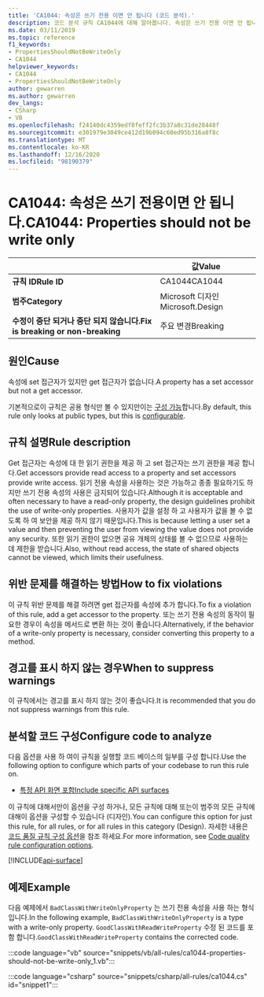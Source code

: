 ```yaml
---
title: 'CA1044: 속성은 쓰기 전용 이면 안 됩니다 (코드 분석).'
description: 코드 분석 규칙 CA1044에 대해 알아봅니다. 속성은 쓰기 전용 이면 안 됩니다.
ms.date: 03/11/2019
ms.topic: reference
f1_keywords:
- PropertiesShouldNotBeWriteOnly
- CA1044
helpviewer_keywords:
- CA1044
- PropertiesShouldNotBeWriteOnly
author: gewarren
ms.author: gewarren
dev_langs:
- CSharp
- VB
ms.openlocfilehash: f24140dc4359edf8feff2fc3b37a8c31de28448f
ms.sourcegitcommit: e301979e3049ce412d19b094c60ed95b316a8f8c
ms.translationtype: MT
ms.contentlocale: ko-KR
ms.lasthandoff: 12/16/2020
ms.locfileid: "98190379"
---
```

# <a name="ca1044-properties-should-not-be-write-only"></a><span data-ttu-id="9f063-103">CA1044: 속성은 쓰기 전용이면 안 됩니다.</span><span class="sxs-lookup"><span data-stu-id="9f063-103">CA1044: Properties should not be write only</span></span>

| | <span data-ttu-id="9f063-104">값</span><span class="sxs-lookup"><span data-stu-id="9f063-104">Value</span></span> |
|-|-|
| <span data-ttu-id="9f063-105">**규칙 ID**</span><span class="sxs-lookup"><span data-stu-id="9f063-105">**Rule ID**</span></span> |<span data-ttu-id="9f063-106">CA1044</span><span class="sxs-lookup"><span data-stu-id="9f063-106">CA1044</span></span>|
| <span data-ttu-id="9f063-107">**범주**</span><span class="sxs-lookup"><span data-stu-id="9f063-107">**Category**</span></span> |<span data-ttu-id="9f063-108">Microsoft 디자인</span><span class="sxs-lookup"><span data-stu-id="9f063-108">Microsoft.Design</span></span>|
| <span data-ttu-id="9f063-109">**수정이 중단 되거나 중단 되지 않습니다.**</span><span class="sxs-lookup"><span data-stu-id="9f063-109">**Fix is breaking or non-breaking**</span></span> |<span data-ttu-id="9f063-110">주요 변경</span><span class="sxs-lookup"><span data-stu-id="9f063-110">Breaking</span></span>|

## <a name="cause"></a><span data-ttu-id="9f063-111">원인</span><span class="sxs-lookup"><span data-stu-id="9f063-111">Cause</span></span>

<span data-ttu-id="9f063-112">속성에 set 접근자가 있지만 get 접근자가 없습니다.</span><span class="sxs-lookup"><span data-stu-id="9f063-112">A property has a set accessor but not a get accessor.</span></span>

<span data-ttu-id="9f063-113">기본적으로이 규칙은 공용 형식만 볼 수 있지만이는 [구성 가능](#configure-code-to-analyze)합니다.</span><span class="sxs-lookup"><span data-stu-id="9f063-113">By default, this rule only looks at public types, but this is [configurable](#configure-code-to-analyze).</span></span>

## <a name="rule-description"></a><span data-ttu-id="9f063-114">규칙 설명</span><span class="sxs-lookup"><span data-stu-id="9f063-114">Rule description</span></span>

<span data-ttu-id="9f063-115">Get 접근자는 속성에 대 한 읽기 권한을 제공 하 고 set 접근자는 쓰기 권한을 제공 합니다.</span><span class="sxs-lookup"><span data-stu-id="9f063-115">Get accessors provide read access to a property and set accessors provide write access.</span></span> <span data-ttu-id="9f063-116">읽기 전용 속성을 사용하는 것은 가능하고 종종 필요하기도 하지만 쓰기 전용 속성의 사용은 금지되어 있습니다.</span><span class="sxs-lookup"><span data-stu-id="9f063-116">Although it is acceptable and often necessary to have a read-only property, the design guidelines prohibit the use of write-only properties.</span></span> <span data-ttu-id="9f063-117">사용자가 값을 설정 하 고 사용자가 값을 볼 수 없도록 하 여 보안을 제공 하지 않기 때문입니다.</span><span class="sxs-lookup"><span data-stu-id="9f063-117">This is because letting a user set a value and then preventing the user from viewing the value does not provide any security.</span></span> <span data-ttu-id="9f063-118">또한 읽기 권한이 없으면 공유 개체의 상태를 볼 수 없으므로 사용하는 데 제한을 받습니다.</span><span class="sxs-lookup"><span data-stu-id="9f063-118">Also, without read access, the state of shared objects cannot be viewed, which limits their usefulness.</span></span>

## <a name="how-to-fix-violations"></a><span data-ttu-id="9f063-119">위반 문제를 해결하는 방법</span><span class="sxs-lookup"><span data-stu-id="9f063-119">How to fix violations</span></span>

<span data-ttu-id="9f063-120">이 규칙 위반 문제를 해결 하려면 get 접근자를 속성에 추가 합니다.</span><span class="sxs-lookup"><span data-stu-id="9f063-120">To fix a violation of this rule, add a get accessor to the property.</span></span> <span data-ttu-id="9f063-121">또는 쓰기 전용 속성의 동작이 필요한 경우이 속성을 메서드로 변환 하는 것이 좋습니다.</span><span class="sxs-lookup"><span data-stu-id="9f063-121">Alternatively, if the behavior of a write-only property is necessary, consider converting this property to a method.</span></span>

## <a name="when-to-suppress-warnings"></a><span data-ttu-id="9f063-122">경고를 표시 하지 않는 경우</span><span class="sxs-lookup"><span data-stu-id="9f063-122">When to suppress warnings</span></span>

<span data-ttu-id="9f063-123">이 규칙에서는 경고를 표시 하지 않는 것이 좋습니다.</span><span class="sxs-lookup"><span data-stu-id="9f063-123">It is recommended that you do not suppress warnings from this rule.</span></span>

## <a name="configure-code-to-analyze"></a><span data-ttu-id="9f063-124">분석할 코드 구성</span><span class="sxs-lookup"><span data-stu-id="9f063-124">Configure code to analyze</span></span>

<span data-ttu-id="9f063-125">다음 옵션을 사용 하 여이 규칙을 실행할 코드 베이스의 일부를 구성 합니다.</span><span class="sxs-lookup"><span data-stu-id="9f063-125">Use the following option to configure which parts of your codebase to run this rule on.</span></span>

- [<span data-ttu-id="9f063-126">특정 API 화면 포함</span><span class="sxs-lookup"><span data-stu-id="9f063-126">Include specific API surfaces</span></span>](#include-specific-api-surfaces)

<span data-ttu-id="9f063-127">이 규칙에 대해서만이 옵션을 구성 하거나, 모든 규칙에 대해 또는이 범주의 모든 규칙에 대해이 옵션을 구성할 수 있습니다 (디자인).</span><span class="sxs-lookup"><span data-stu-id="9f063-127">You can configure this option for just this rule, for all rules, or for all rules in this category (Design).</span></span> <span data-ttu-id="9f063-128">자세한 내용은 [코드 품질 규칙 구성 옵션](../code-quality-rule-options.md)을 참조 하세요.</span><span class="sxs-lookup"><span data-stu-id="9f063-128">For more information, see [Code quality rule configuration options](../code-quality-rule-options.md).</span></span>

[!INCLUDE[api-surface](~/includes/code-analysis/api-surface.md)]

## <a name="example"></a><span data-ttu-id="9f063-129">예제</span><span class="sxs-lookup"><span data-stu-id="9f063-129">Example</span></span>

<span data-ttu-id="9f063-130">다음 예제에서 `BadClassWithWriteOnlyProperty` 는 쓰기 전용 속성을 사용 하는 형식입니다.</span><span class="sxs-lookup"><span data-stu-id="9f063-130">In the following example, `BadClassWithWriteOnlyProperty` is a type with a write-only property.</span></span> <span data-ttu-id="9f063-131">`GoodClassWithReadWriteProperty` 수정 된 코드를 포함 합니다.</span><span class="sxs-lookup"><span data-stu-id="9f063-131">`GoodClassWithReadWriteProperty` contains the corrected code.</span></span>

:::code language="vb" source="snippets/vb/all-rules/ca1044-properties-should-not-be-write-only_1.vb":::

:::code language="csharp" source="snippets/csharp/all-rules/ca1044.cs" id="snippet1":::
